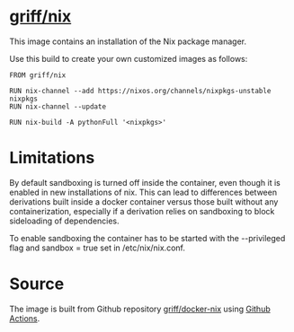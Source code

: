 # [griff/nix](https://hub.docker.com/r/griff/nix)

This image contains an installation of the Nix package manager.

Use this build to create your own customized images as follows:

```
FROM griff/nix

RUN nix-channel --add https://nixos.org/channels/nixpkgs-unstable nixpkgs
RUN nix-channel --update

RUN nix-build -A pythonFull '<nixpkgs>'
````

# Limitations

By default sandboxing is turned off inside the container, even though it is
enabled in new installations of nix. This can lead to differences between
derivations built inside a docker container versus those built without any
containerization, especially if a derivation relies on sandboxing to block
sideloading of dependencies.

To enable sandboxing the container has to be started with the --privileged flag
and sandbox = true set in /etc/nix/nix.conf.


# Source

The image is built from Github repository
[griff/docker-nix](https://github.com/griff/docker-nix) using
[Github Actions](https://github.com/griff/docker-nix/actions?query=workflow%3A%22CI+to+Docker+Hub%22).